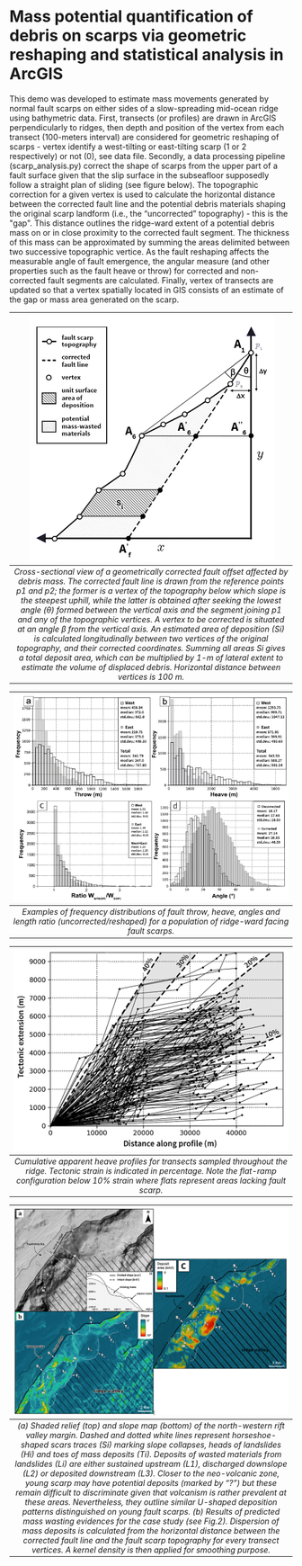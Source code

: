 # Mass potential quantification of debris on scarps via geometric reshaping and statistical analysis in ArcGIS

This demo was developed to estimate mass movements generated by normal fault scarps on either sides of a slow-spreading mid-ocean ridge using bathymetric data. First, transects (or profiles) are drawn in ArcGIS perpendicularly to ridges, then depth and position of the vertex from each transect (100-meters interval) are considered  for geometric reshaping of scarps - vertex identify a west-tilting or east-tilting scarp (1 or 2 respectively) or not (0), see data file. 
Secondly, a data processing pipeline (scarp_analysis.py) correct the shape of scarps from the  upper part of a fault surface given that the slip surface in the subseafloor supposedly follow a straight plan of sliding (see figure below). The topographic correction for a given vertex is used to calculate the horizontal distance  between the corrected fault line and the potential debris materials shaping the original scarp landform (i.e., the “uncorrected” topography) - this is the "gap". This distance outlines the ridge-ward extent of a potential debris mass on or in close proximity to the corrected fault segment. The thickness of this mass can be approximated by summing the areas  delimited between two successive topographic vertice. As the fault reshaping affects the measurable angle of fault emergence, the angular measure (and other properties such as the fault heave or throw) for corrected and non-corrected fault segments are calculated.
Finally, vertex of transects are updated so that a vertex spatially located in GIS consists of an estimate of the gap or mass area generated on the scarp.

| ![alt text](https://raw.githubusercontent.com/cjuliani/arcgis-landslide-spatial-quantification/master/geometric_reshaping.PNG) |
|:--:|
| *Cross-sectional view of a geometrically corrected fault offset affected by debris mass. The corrected fault line is drawn from the reference points p1 and p2; the former is a vertex of the topography below which slope is the steepest uphill, while the latter is obtained after seeking the lowest angle (θ) formed between the vertical axis and the segment joining p1 and any of the topographic vertices. A vertex to be corrected is situated at an angle β from the vertical axis. An estimated area of deposition (Si) is calculated longitudinally between two vertices of the original topography, and their corrected coordinates. Summing all areas Si gives a total deposit area, which can be multiplied by 1-m of lateral extent to estimate the volume of displaced debris. Horizontal distance between vertices is 100 m.* 

| ![alt text](https://raw.githubusercontent.com/cjuliani/arcgis-landslide-spatial-quantification/master/throw_heave_statistics.PNG) |
|:--:|
| *Examples of frequency distributions of fault throw, heave, angles and length ratio (uncorrected/reshaped) for a population of ridge-ward facing fault scarps.* 

| ![alt text](https://raw.githubusercontent.com/cjuliani/arcgis-landslide-spatial-quantification/master/tectonic_extension_.PNG) |
|:--:|
| *Cumulative apparent heave profiles for transects sampled throughout the ridge. Tectonic strain is indicated in percentage. Note the flat-ramp configuration below 10% strain where flats represent areas lacking fault scarp.* 

| ![alt text](https://raw.githubusercontent.com/cjuliani/arcgis-landslide-spatial-quantification/master/case_study.png) |
|:--:|
| *(a) Shaded relief (top) and slope map (bottom) of the north-western rift valley margin. Dashed and dotted white lines represent horseshoe-shaped scars traces (Si) marking slope collapses, heads of landslides (Hi) and toes of mass deposits (Ti). Deposits of wasted materials from landslides (Li) are either sustained upstream (L1), discharged downslope (L2) or deposited downstream (L3). Closer to the neo-volcanic zone, young scarp may have potential deposits (marked by “?”) but these remain difficult to discriminate given that volcanism is rather prevalent at these areas. Nevertheless, they outline similar U-shaped deposition patterns distinguished on young fault scarps. (b) Results of predicted mass wasting evidences for the case study (see Fig.2). Dispersion of mass deposits is calculated from the horizontal distance between the corrected fault line and the fault scarp topography for every transect vertices. A kernel density is then applied for smoothing purpose.* 

